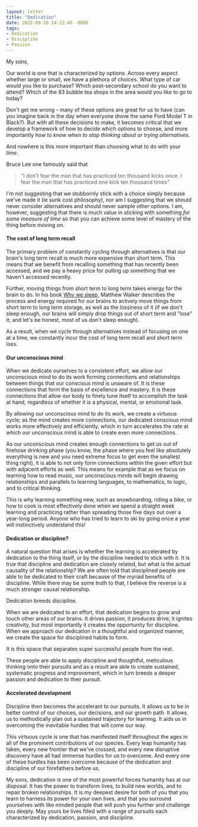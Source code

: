 ```yaml
---
layout: letter
title: "Dedication"
date: 2022-09-20 14:12:40 -0800
tags:
- Dedication
- Discipline
- Passion
---
```

My sons,

Our world is one that is characterized by options. Across every aspect whether large or small, we have a plethora of choices. What type of car would you like to purchase? Which post-secondary school do you want to attend? Which of the 83 bubble tea shops in the area would you like to go to today?

Don't get me wrong - many of these options are great for us to have (can you imagine back in the day when everyone drove the same Ford Model T in Black?). But with all these decisions to make, it becomes critical that we develop a framework of how to decide which options to choose, and more importantly *how to know when to stop thinking about or trying alternatives*.

And nowhere is this more important than choosing what to do with your *time*.

Bruce Lee one famously said that
> "I don't fear the man that has practiced ten thousand kicks once. I fear the man that has practiced one kick ten thousand times"

I'm not suggesting that we stubbornly stick with a choice simply because we've made it (ie sunk cost philosophy), nor am I suggesting that we should never consider alternatives and should never sample other options. I am, however, suggesting that there is much value in sticking with something *for some measure of time* so that you can achieve some level of mastery of the thing before moving on.

#### The cost of long term recall
The primary problem of constantly cycling through alternatives is that our brain's long term recall is much more expensive than short term. This means that we benefit from recalling something that has recently been accessed, and we pay a heavy price for pulling up something that we haven't accessed recently.

Further, moving things from short term to long term takes energy for the brain to do. In his book [Why we sleep](https://www.amazon.com/Why-We-Sleep-Unlocking-Dreams/dp/1501144324), Matthew Walker describes the process and energy required for our brains to actively move things from short term to long term storage, as well as the lossiness of it (if we don't sleep enough, our brains will simply drop things out of short term and "lose" it; and let's be honest, most of us don't sleep enough).

As a result, when we cycle through alternatives instead of focusing on one at a time, we constantly incur the cost of long term recall and short term loss.

#### Our unconscious mind
When we dedicate ourselves to a consistent effort, we allow our unconscious mind to do its work forming connections and relationships between things that our conscious mind is unaware of. It is these connections that form the basis of excellence and mastery. It is these connections that allow our body to finely tune itself to accomplish the task at hand, regardless of whether it is a physical, mental, or emotional task.

By allowing our unconscious mind to do its work, we create a virtuous cycle; as the mind creates more connections, our dedicated conscious mind works more effectively and efficiently, which in turn accelerates the rate at which our unconscious mind is able to create even more connections.

As our unconscious mind creates enough connections to get us out of firehose drinking phase (you know, the phase where you feel like absolutely everything is new and you need extreme focus to get even the smallest thing right), it is able to not only form connections within the given effort but with adjacent efforts as well. This means for example that as we focus on learning how to read music, our unconscious minds will begin drawing relationships and parallels to learning languages, to mathematics, to logic, and to critical thinking.

This is why learning something new, such as snowboarding, riding a bike, or how to cook is most effectively done when we spend a straight week learning and practicing rather than spreading those five days out over a year-long period. Anyone who has tried to learn to ski by going once a year will instinctively understand this!

#### Dedication or discipline?
A natural question that arises is whether the learning is accelerated by dedication to the thing itself, or by the discipline needed to stick with it. It is true that discipline and dedication are closely related, but what is the actual causality of the relationship? We are often told that disciplined people are able to be dedicated to their craft because of the myriad benefits of discipline. While there may be some truth to that, I believe the reverse is a much stronger causal relationship.

Dedication breeds discipline.

When we are dedicated to an effort, that dedication begins to grow and touch other areas of our brains. It drives passion, it produces drive, it ignites creativity, but most importantly it creates the opportunity for discipline. When we approach our dedication in a thoughtful and organized manner, we create the space for disciplined habits to form.

It is this space that separates super successful people from the rest.

These people are able to apply discipline and thoughtful, meticulous thinking onto their pursuits and as a result are able to create sustained, systematic progress and improvement, which in turn breeds a deeper passion and dedication to their pursuit.

#### Accelerated development
Discipline then becomes the accelerant to our pursuits. It allows us to be in better control of our choices, our decisions, and our growth path. It allows us to methodically plan out a sustained trajectory for learning. It aids us in overcoming the inevitable hurdles that will come our way.

This virtuous cycle is one that has manifested itself throughout the ages in all of the prominent contributions of our species. Every leap humanity has taken, every new frontier that we've crossed, and every new disruptive discovery have all had immense hurdles for us to overcome. And every one of these hurdles has been overcome because of the dedication and discipline of our forefathers before us.

My sons, dedication is one of the most powerful forces humanity has at our disposal. It has the power to transform lives, to build new worlds, and to repair broken relationships. It is my deepest desire for both of you that you learn to harness its power for your own lives, and that you surround yourselves with like minded people that will push you further and challenge you deeply. May yours be lives filled with a range of pursuits each characterized by dedication, passion, and discipline.
